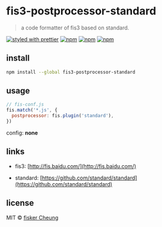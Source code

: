 # fis3-postprocessor-standard

> a code formatter of fis3 based on standard.

[![styled with prettier](https://img.shields.io/badge/styled_with-prettier-ff69b4.svg?style=flat-square)](https://github.com/prettier/prettier)
[![npm](https://img.shields.io/npm/v/fis3-postprocessor-standard.svg?style=flat-square)](https://www.npmjs.com/package/fis3-postprocessor-standard)
[![npm](https://img.shields.io/npm/dt/fis3-postprocessor-standard.svg?style=flat-square)](https://www.npmjs.com/package/fis3-postprocessor-standard)
[![npm](https://img.shields.io/npm/dm/fis3-postprocessor-standard.svg?style=flat-square)](https://www.npmjs.com/package/fis3-postprocessor-standard)

## install

```sh
npm install --global fis3-postprocessor-standard
```

## usage

```js
// fis-conf.js
fis.match('*.js', {
  postprocessor: fis.plugin('standard'),
})
```

config: **none**

## links

- fis3: [http://fis.baidu.com/](http://fis.baidu.com/)

- standard: [https://github.com/standard/standard](https://github.com/standard/standard)

## license

MIT © [fisker Cheung](https://www.fiskercheung.com/)

